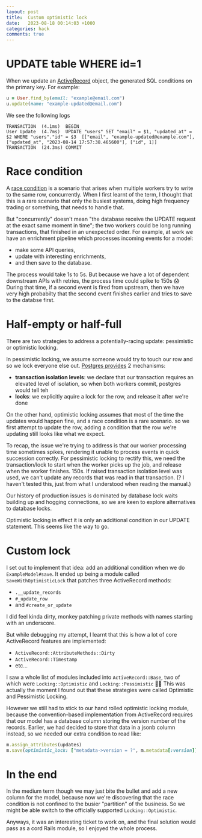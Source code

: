 ```yaml
---
layout: post
title:  Custom optimistic lock
date:   2023-08-18 00:14:03 +1000
categories: hack
comments: true
---
```


# UPDATE table WHERE id=1

When we update an [ActiveRecord](https://guides.rubyonrails.org/active_record_basics.html) object, the generated SQL conditions on the primary key. For example:

```ruby 
u = User.find_by(email: "example@email.com")
u.update(name: "example-updated@email.com")
```

We see the following logs

```
TRANSACTION  (4.1ms)  BEGIN
User Update  (4.7ms)  UPDATE "users" SET "email" = $1, "updated_at" = $2 WHERE "users"."id" = $3  [["email", "example-updated@example.com"], ["updated_at", "2023-08-14 17:57:38.465600"], ["id", 1]]
TRANSACTION  (24.3ms) COMMIT
```

# Race condition

A [race condition](https://en.wikipedia.org/wiki/Race_condition) is a scenario that arises when multiple workers try to write to the same row, concurrently.
When I first learnt of the term, I thought that this is a rare scenario that only the busiest systems, doing high frequency trading or something, that needs to handle that.

But "concurrently" doesn't mean "the database receive the UPDATE request at the exact same moment in time"; the two workers could be long running transactions, that finished in an unexpected order.
For example, at work we have an enrichment pipeline which processes incoming events for a model:

- make some API queries, 
- update with interesting enrichments, 
- and then save to the database.

The process would take 1s to 5s. 
But because we have a lot of dependent downstream APIs with retries, the process time could spike to 150s 😱
During that time, if a second event is fired from upstream, then we have very high probabilty that the second event finishes earlier and tries to save to the databse first.

# Half-empty or half-full

There are two strategies to address a potentially-racing update: pessimistic or optimistic locking.

In pessimistic locking, we assume someone would try to touch our row and so we lock everyone else out.
[Postgres provides](https://www.postgresql.org/docs/current/mvcc-intro.html) 2 mechanisms: 
- **transaction isolation levels**: we declare that our transaction requires an elevated level of isolation, so when both workers commit, postgres would tell teh 
- **locks**: we explicitly aquire a lock for the row, and release it after we're done

On the other hand, optimistic locking assumes that most of the time the updates would happen fine, and a race condition is a rare scenario. 
so we first attempt to update the row, adding a condition that the row we're updating still looks like what we expect. 

To recap, the issue we're trying to address is that our worker processing time sometimes spikes, rendering it unable to process events in quick succession correctly.
For pessimistic locking to rectify this, we need the transaction/lock to start when the worker picks up the job, and release when the worker finishes. 
150s. 
If raised transaction isolation level was used, we can't update any records that was read in that transaction. (? I haven't tested this, just from what I understood when reading the manual.)


Our history of production issues is dominated by database lock waits building up and hogging connections, so we are keen to explore alternatives to database locks.

Optimistic locking in effect it is only an additional condition in our UPDATE statement. This seems like the way to go.

# Custom lock

I set out to implement that idea: add an additional condition when we do `ExampleModel#save`. It ended up being a module called `SaveWithOptimisticLock` that patches three ActiveRecord methods:
- `.__update_records`
- `#_update_row`
- and `#create_or_update`

I did feel kinda dirty, monkey patching private methods with names starting with an underscore.

But while debugging my attempt, I learnt that this is how a lot of core ActiveRecord features are implemented: 

- `ActiveRecord::AttributeMethods::Dirty`
- `ActiveRecord::Timestamp`
- etc...

I saw a whole list of modules included into `ActiveRecord::Base`, two of which were `Locking::Optimistic` and `Locking::Pessimistic` 🤦‍♂️
This was actually the moment I found out that these strategies were called Optimistic and Pessimistic Locking.

However we still had to stick to our hand rolled optimistic locking module, because the convention-based implementation from ActiveRecord requires that our model has a database column storing the version number of the records.
Earlier, we had decided to store that data in a jsonb column instead, so we needed our extra condition to read like:

```ruby
m.assign_attributes(updates)
m.save(optimistic_lock: ["metadata->version = ?", m.metadata[:version]])
```

# In the end

In the medium term though we may just bite the bullet and add a new column for the model, because now we're discovering that the race condition is not confined to the busier "partition" of the business.
So we might be able switch to the officially supported `Locking::Optimistic`.

Anyways, it was an interesting ticket to work on, and the final solution would pass as a cord Rails module, so I enjoyed the whole process. 
